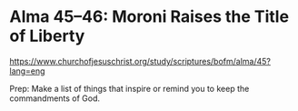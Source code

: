 # Alma 45–46: Moroni Raises the Title of Liberty

https://www.churchofjesuschrist.org/study/scriptures/bofm/alma/45?lang=eng

Prep: Make a list of things that inspire or remind you to keep the commandments of God.


